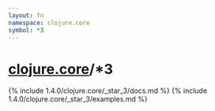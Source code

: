 ```yaml
---
layout: fn
namespace: clojure.core
symbol: *3
---
```


# [clojure.core](../)/*3

{% include 1.4.0/clojure.core/_star_3/docs.md %}
{% include 1.4.0/clojure.core/_star_3/examples.md %}

